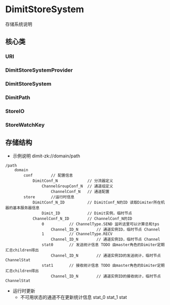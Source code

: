 DimitStoreSystem
==================
存储系统说明


## 核心类
### URI

### DimitStoreSystemProvider

### DimitStoreSystem


### DimitPath

### StoreIO

### StoreWatchKey


## 存储结构
- 示例说明 dimit-zk://domain/path

```
/path
    domain
        conf        // 配置信息
            DimitConf_N             // 分流器定义
                ChannelGroupConf_N  // 通道组定义
                    ChannelConf_N   // 通道配置
        store       //运行时信息
            DimitConf_N_ID          // DimitConf_N的ID 读取Dimiter所在机器的基本服务器信息
                Dimit_ID            // Dimit实例，临时节点
            ChannelConf_N_ID        // ChannelConf_N的ID
                0           // ChannelType.SEND 监听这里可以计算总和tps 
                    Channel_ID_N        // 通道实例ID，临时节点 Channel
                1           // ChannelType.RECV
                    Channel_ID_N        // 通道实例ID，临时节点 Channel
                stat0       // 发送统计信息 TODO 由master角色的Dimiter定期汇总children得出
                    Channel_ID_N        // 通道实例ID的发送统计，临时节点 ChannelStat
                stat1       // 接收统计信息 TODO 由master角色的Dimiter定期汇总children得出
                    Channel_ID_N        // 通道实例ID的接收统计，临时节点 ChannelStat                  
```

- 运行时更新
    - 不可用状态的通道不在更新统计信息 stat_0 stat_1 stat









